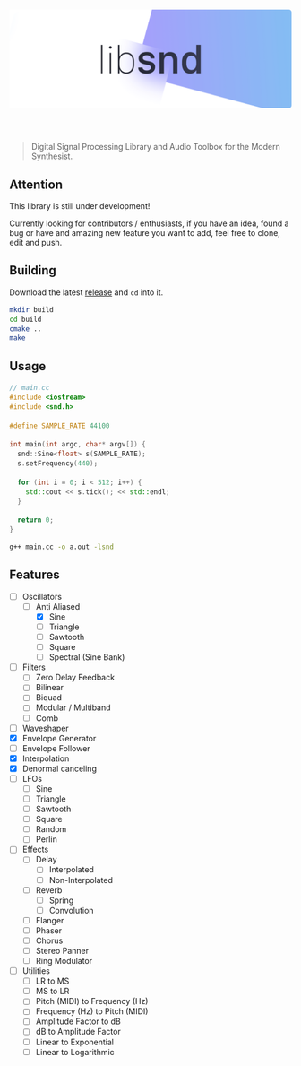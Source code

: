 <h1 align="center">
<img src="assets/libsnd.png" />
<br/><br/>
</h1>

> Digital Signal Processing Library and Audio Toolbox for the Modern Synthesist.

## Attention
This library is still under development!

Currently looking for contributors / enthusiasts, if you have an idea, found a bug or have and amazing new feature you want to add, feel free to clone, edit and push.

## Building

Download the latest [release](https://github.com/everdrone/libsnd/releases/tag/v0.0.4) and `cd` into it.

```bash
mkdir build
cd build
cmake ..
make
```

## Usage

```cpp
// main.cc
#include <iostream>
#include <snd.h>

#define SAMPLE_RATE 44100

int main(int argc, char* argv[]) {
  snd::Sine<float> s(SAMPLE_RATE);
  s.setFrequency(440);
  
  for (int i = 0; i < 512; i++) {
    std::cout << s.tick(); << std::endl;
  }
  
  return 0;
}
```
```bash
g++ main.cc -o a.out -lsnd
```

## Features
- [ ] Oscillators
  - [ ] Anti Aliased
    - [X] Sine
    - [ ] Triangle
    - [ ] Sawtooth
    - [ ] Square
    - [ ] Spectral (Sine Bank)
- [ ] Filters
  - [ ] Zero Delay Feedback
  - [ ] Bilinear
  - [ ] Biquad
  - [ ] Modular / Multiband
  - [ ] Comb
- [ ] Waveshaper
- [x] Envelope Generator
- [ ] Envelope Follower
- [x] Interpolation
- [x] Denormal canceling
- [ ] LFOs
  - [ ] Sine
  - [ ] Triangle
  - [ ] Sawtooth
  - [ ] Square
  - [ ] Random
  - [ ] Perlin
- [ ] Effects
  - [ ] Delay
    - [ ] Interpolated
    - [ ] Non-Interpolated
  - [ ] Reverb
    - [ ] Spring
    - [ ] Convolution
  - [ ] Flanger
  - [ ] Phaser
  - [ ] Chorus
  - [ ] Stereo Panner
  - [ ] Ring Modulator
- [ ] Utilities
  - [ ] LR to MS
  - [ ] MS to LR
  - [ ] Pitch (MIDI) to Frequency (Hz)
  - [ ] Frequency (Hz) to Pitch (MIDI)
  - [ ] Amplitude Factor to dB
  - [ ] dB to Amplitude Factor
  - [ ] Linear to Exponential
  - [ ] Linear to Logarithmic
